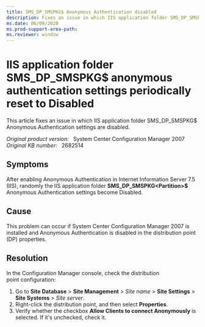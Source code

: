 ```yaml
---
title: SMS_DP_SMSPKG$ Anonymous Authentication disabled
description: Fixes an issue in which IIS application folder SMS_DP_SMSPKG$ Anonymous Authentication settings are disabled.
ms.date: 06/09/2020
ms.prod-support-area-path:
ms.reviewer: windsw
---
```

# IIS application folder SMS_DP_SMSPKG$ anonymous authentication settings periodically reset to Disabled

This article fixes an issue in which IIS application folder SMS_DP_SMSPKG$ Anonymous Authentication settings are disabled.

_Original product version:_ &nbsp; System Center Configuration Manager 2007  
_Original KB number:_ &nbsp; 2682514

## Symptoms

After enabling Anonymous Authentication in Internet Information Server 7.5 (IIS), randomly the IIS application folder **SMS_DP_SMSPKG\<Partition>$** Anonymous Authentication settings become Disabled.

## Cause

This problem can occur if System Center Configuration Manager 2007 is installed and Anonymous Authentication is disabled in the distribution point (DP) properties.

## Resolution

In the Configuration Manager console, check the distribution point configuration:

1. Go to **Site Database** > **Site Management** > *Site name* > **Site Settings** > **Site Systems** > *Site server*.
2. Right-click the distribution point, and then select **Properties**.
3. Verify whether the checkbox **Allow Clients to connect Anonymously** is selected. If it's unchecked, check it.
